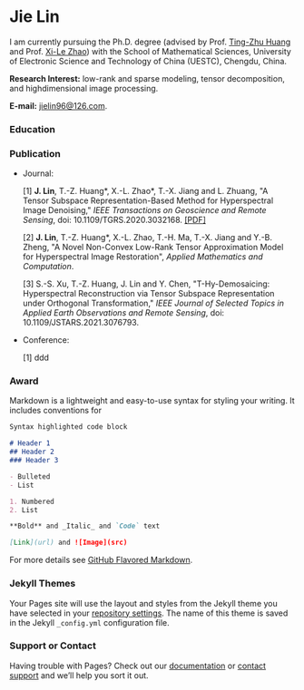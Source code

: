 
# Jie Lin
I am currently pursuing the Ph.D. degree (advised by Prof. [Ting-Zhu Huang](https://yjsjy.uestc.edu.cn/gmis/jcsjgl/dsfc/dsgrjj/10482?yxsh=11) and Prof. [Xi-Le Zhao](https://zhaoxile.github.io/)) with the School of Mathematical Sciences, University of Electronic Science and Technology of China (UESTC), Chengdu, China.

**Research Interest:** low-rank and sparse modeling, tensor decomposition, and highdimensional image processing.

**E-mail:** jielin96@126.com.

### Education
### Publication
- Journal:

  [1] **J. Lin**, T.-Z. Huang*, X.-L. Zhao*, T.-X. Jiang and L. Zhuang, "A Tensor Subspace Representation-Based Method for Hyperspectral Image Denoising," _IEEE Transactions on Geoscience and Remote Sensing_, doi: 10.1109/TGRS.2020.3032168. [[PDF]](https://github.com/jielin96/jielin96.github.io/files/6498663/09254145.pdf)

  
  [2] **J. Lin**, T.-Z. Huang*, X.-L. Zhao, T.-H. Ma, T.-X. Jiang and Y.-B. Zheng, "A Novel Non-Convex Low-Rank Tensor Approximation Model for Hyperspectral Image Restoration", _Applied Mathematics and Computation_.
  
  [3] S.-S. Xu, T.-Z. Huang, J. Lin and Y. Chen, "T-Hy-Demosaicing: Hyperspectral Reconstruction via Tensor Subspace Representation under Orthogonal Transformation," _IEEE Journal of Selected Topics in Applied Earth Observations and Remote Sensing_, doi: 10.1109/JSTARS.2021.3076793. 


- Conference:

  [1] ddd
### Award





Markdown is a lightweight and easy-to-use syntax for styling your writing. It includes conventions for

```markdown
Syntax highlighted code block

# Header 1
## Header 2
### Header 3

- Bulleted
- List

1. Numbered
2. List

**Bold** and _Italic_ and `Code` text

[Link](url) and ![Image](src)
```

For more details see [GitHub Flavored Markdown](https://guides.github.com/features/mastering-markdown/).

### Jekyll Themes

Your Pages site will use the layout and styles from the Jekyll theme you have selected in your [repository settings](https://github.com/jielin96/jielin96.github.io/settings/pages). The name of this theme is saved in the Jekyll `_config.yml` configuration file.

### Support or Contact

Having trouble with Pages? Check out our [documentation](https://docs.github.com/categories/github-pages-basics/) or [contact support](https://support.github.com/contact) and we’ll help you sort it out.
